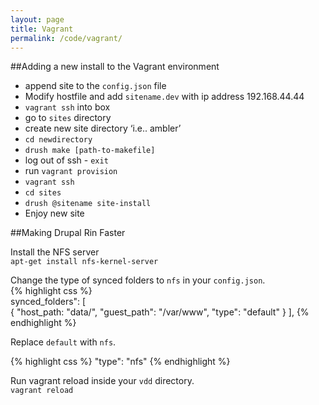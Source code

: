 ```yaml
---
layout: page
title: Vagrant
permalink: /code/vagrant/
---
```


##Adding a new install to the Vagrant environment

   * append site to the `config.json` file
   * Modify hostfile and add `sitename.dev` with ip address 192.168.44.44
   * `vagrant ssh` into box
   * go to `sites` directory
   * create new site directory ‘i.e.. ambler’
   * `cd newdirectory`
   * `drush make [path-to-makefile]`
   * log out of ssh - `exit`
   * run `vagrant provision`
   * `vagrant ssh`
   * `cd sites`
   * `drush @sitename site-install`
   * Enjoy new site

##Making Drupal Rin Faster

Install the NFS server   
`apt-get install nfs-kernel-server`

Change the type of synced folders to `nfs` in your `config.json`.   
{% highlight css %}   
synced_folders": [   
 {
  "host_path: "data/",
  "guest_path": "/var/www",
  "type": "default"
 }
],
{% endhighlight %}

Replace `default` with `nfs`.

{% highlight css %}
  "type": "nfs"
{% endhighlight %}

Run vagrant reload inside your `vdd` directory.   
`vagrant reload`
